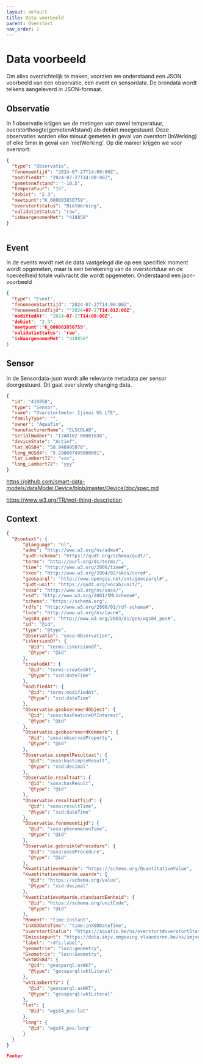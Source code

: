 ```yaml
---
layout: default
title: Data voorbeeld
parent: Overstort
nav_order: 1
---
```


# Data voorbeeld

Om alles overzichtelijk te maken, voorzien we onderstaand een JSON voorbeeld van een observatie, een event en sensordata. 
De brondata wordt telkens aangeleverd in JSON-formaat.

## Observatie

In 1 observatie krijgen we de metingen van zowel temperatuur, overstorthoogte(gemetenAfstand) als debiet meegestuurd. 
Deze observaties worden elke minuut gemeten in geval van overstort (InWerking) of elke 5min in geval van 'nietWerking'. 
Op die manier krijgen we voor overstort:

```json
{
  "type": "Observatie",
  "fenomeentijd": "2024-07-27T14:00:00Z",
  "modifiedAt": "2024-07-27T14:00:00Z", 
  "gemetenAfstand": "-10.5",
  "temperatuur": "15",
  "debiet": "2.3",
  "meetpunt":"K_000003850759", 
  "overstortstatus": "NietWerking",  
  "validatieStatus": "raw", 
  "isWaargenomenMet": "418858" 
}
	
```
## Event
In de events wordt niet de data vastgelegd die op een specifiek moment wordt opgemeten, maar is een berekening van de overstortduur en de hoeveelheid totale vuilvracht die wordt opgemeten. 
Onderstaand een json-voorbeeld

```json
{
  "type": "Event",
  "fenomeenStarttijd": "2024-07-27T14:00:00Z",
  "fenomeenEindTijd": ""2024-07-27T14:012:00Z",
  "modifiedAt": "2024-07-27T14:00:00Z", 
  "debiet": "2.3",
  "meetpunt":"K_000003850759", 
  "validatieStatus": "raw", 
  "isWaargenomenMet": "418858"
}
```

## Sensor
In de Sensordata-json wordt alle relevante metadata per sensor doorgestuurd. Dit gaat over slowly changing data. 

```json
{
  "id": "418858",
  "type": "Sensor",
  "name": "Overstortmeter Ijinus US LTE",
  "familyType": "",
  "owner": "Aquafin",
  "manufacturerName": "ELSCOLAB",
  "serialNumber": "IJA0102-00001836",
  "deviceState": "Actief",
  "lat_WGS84": "50.948995878", 
  "long_WGS84": "5.298607495000001", 
  "lat_Lambert72": "xxx", 
  "long_Lambert72": "yyy"
}

```

https://github.com/smart-data-models/dataModel.Device/blob/master/Device/doc/spec.md

https://www.w3.org/TR/wot-thing-description


## Context
```json
{
  "@context": {
      "@language": "nl",
      "adms": "http://www.w3.org/ns/adms#",
      "qudt-schema": "https://qudt.org/schema/qudt/",
      "terms": "http://purl.org/dc/terms/",
      "time": "http://www.w3.org/2006/time#",
      "skos": "http://www.w3.org/2004/02/skos/core#",
      "geosparql": "http://www.opengis.net/ont/geosparql#",
      "qudt-unit": "https://qudt.org/vocab/unit/",
      "sosa": "http://www.w3.org/ns/sosa/",
      "xsd": "http://www.w3.org/2001/XMLSchema#",
      "schema": "https://schema.org",
      "rdfs": "http://www.w3.org/2000/01/rdf-schema#",
      "locn": "http://www.w3.org/ns/locn#",
      "wgs84_pos": "http://www.w3.org/2003/01/geo/wgs84_pos#",
      "id": "@id",
      "type": "@type",
      "Observatie": "sosa:Observation",
      "isVersionOf": {
        "@id": "terms:isVersionOf",
        "@type": "@id"
      },
      "createdAt": {
        "@id": "terms:createdAt",
        "@type": "xsd:dateTime"
      },
      "modifiedAt": {
        "@id": "terms:modifiedAt",
        "@type": "xsd:dateTime"
      },
      "Observatie.geobserveerdObject": {
        "@id": "sosa:hasFeatureOfInterest",
        "@type": "@id"
      },
      "Observatie.geobserveerdKenmerk": {
        "@id": "sosa:observedProperty",
        "@type": "@id"
      },
      "Observatie.simpelResultaat": {
        "@id": "sosa:hasSimpleResult",
        "@type": "xsd:decimal"
      },
      "Observatie.resultaat": {
        "@id": "sosa:hasResult",
        "@type": "@id"
      },
      "Observatie.resultaatTijd": {
        "@id": "sosa:resultTime",
        "@type": "xsd:dateTime"
      },
      "Observatie.fenomeentijd": {
        "@id": "sosa:phenomenonTime",
        "@type": "@id"
      },
      "Observatie.gebruikteProcedure": {
        "@id": "sosa:usedProcedure",
        "@type": "@id"
      },
      "KwantitatieveWaarde": "https://schema.org/QuantitativeValue",
      "KwantitatieveWaarde.waarde": {
        "@id": "https://schema.org/value",
        "@type": "xsd:decimal"
      },
      "KwantitatieveWaarde.standaardEenheid": {
        "@id": "https://schema.org/unitCode",
        "@type": "@id"
      },
      "Moment": "time:Instant",
      "inXSDDateTime": "time:inXSDDateTime",
      "overstortStatus": "https://aquafin.be/ns/overstort#overstortStatus",
      "Emissiepunt": "https://data.imjv.omgeving.vlaanderen.be/ns/imjv#Emissiepunt",
      "label": "rdfs:label",
      "geometrie": "locn:geometry",
      "Geometrie": "locn:Geometry",
      "wktWGS84": {
        "@id": "geosparql:asWKT",
        "@type": "geosparql:wktLiteral"
      },
      "wktLambert72": {
        "@id": "geosparql:asWKT",
        "@type": "geosparql:wktLiteral"
      },
      "lat": {
        "@id": "wgs84_pos:lat"
      },
      "long": {
        "@id": "wgs84_pos:long"
      }
  }
}

Footer

